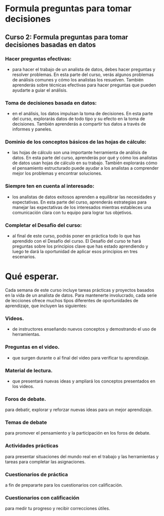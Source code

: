 # Formula preguntas para tomar decisiones

## Curso 2: Formula preguntas para tomar decisiones basadas en datos

### Hacer preguntas efectivas:  

- para hacer el trabajo de un analista de datos, debes hacer preguntas y resolver problemas. En esta parte del curso, verás algunos problemas de análisis comunes y cómo los analistas los resuelven. También aprenderás sobre técnicas efectivas para hacer preguntas que pueden ayudarte a guiar el análisis.

### Toma de decisiones basada en datos:

- en el análisis, los datos impulsan la toma de decisiones. En esta parte del curso, explorarás datos de todo tipo y su efecto en la toma de decisiones. También aprenderás a compartir tus datos a través de informes y paneles.

### Dominio de los conceptos básicos de las hojas de cálculo:

- las hojas de cálculo son una importante herramienta de análisis de datos. En esta parte del curso, aprenderás por qué y cómo los analistas de datos usan hojas de cálculo en su trabajo. También explorarás cómo el pensamiento estructurado puede ayudar a los analistas a comprender mejor los problemas y encontrar soluciones. 

### Siempre ten en cuenta al interesado: 

- los analistas de datos exitosos aprenden a equilibrar las necesidades y expectativas. En esta parte del curso, aprenderás estrategias para manejar las expectativas de los interesados mientras estableces una comunicación clara con tu equipo para lograr tus objetivos.  

### Completar el Desafío del curso:

- al final de este curso, podrás poner en práctica todo lo que has aprendido con el Desafío del curso. El Desafío del curso te hará preguntas sobre los principios clave que has estado aprendiendo y luego te dará la oportunidad de aplicar esos principios en tres escenarios.

# Qué esperar.

Cada semana de este curso incluye tareas prácticas y proyectos basados en la vida de un analista de datos. Para mantenerte involucrado, cada serie de lecciones ofrece muchos tipos diferentes de oportunidades de aprendizaje, que incluyen las siguientes:

### Videos.
- de instructores enseñando nuevos conceptos y demostrando el uso de herramientas.
### Preguntas en el video.
- que surgen durante o al final del video para verificar tu aprendizaje.
### Material de lectura.
- que presentará nuevas ideas y ampliará los conceptos presentados en los videos.
### Foros de debate.
 para debatir, explorar y reforzar nuevas ideas para un mejor aprendizaje.

### Temas de debate
para promover el pensamiento y la participación en los foros de debate.

### Actividades prácticas
para presentar situaciones del mundo real en el trabajo y las herramientas y tareas para completar las asignaciones.

### Cuestionarios de práctica
a fin de prepararte para los cuestionarios con calificación.

### Cuestionarios con calificación
para medir tu progreso y recibir correcciones útiles. 


